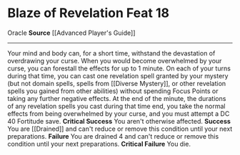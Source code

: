 ﻿---
actions: null
cost: null
element: null
feat: Blaze of Revelation
frequency: null
heighten_level: null
id: '1507'
level: '18'
name: Blaze of Revelation
prerequisite: null
rarity: Common
requirement: null
school: null
source: '[[DATABASE/source/Advanced Player''s Guide|Advanced Player''s Guide]]'
subcategory: null
trait:
- '[[DATABASE/trait/Oracle|Oracle]]'
trigger: null
type: Feat

---
# Blaze of Revelation <span class="item-type">Feat 18</span>

<span class="item-trait">Oracle</span>
**Source** [[Advanced Player's Guide]]

---
Your mind and body can, for a short time, withstand the devastation of overdrawing your curse. When you would become overwhelmed by your curse, you can forestall the effects for up to 1 minute. On each of your turns during that time, you can cast one revelation spell granted by your mystery (but not domain spells, spells from [[Diverse Mystery]], or other revelation spells you gained from other abilities) without spending Focus Points or taking any further negative effects.
 At the end of the minute, the durations of any revelation spells you cast during that time end, you take the normal effects from being overwhelmed by your curse, and you must attempt a DC 40 Fortitude save.
**Critical Success** You aren't otherwise affected.
**Success** You are [[Drained]] and can't reduce or remove this condition until your next preparations.
**Failure** You are drained 4 and can't reduce or remove this condition until your next preparations.
**Critical Failure** You die.